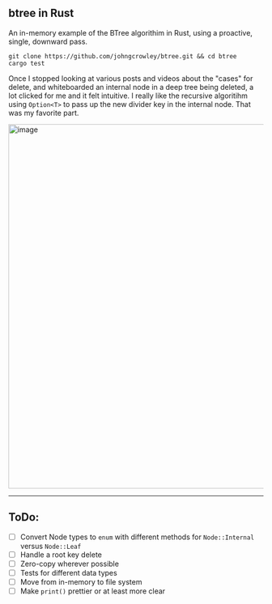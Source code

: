 ## btree in Rust

An in-memory example of the BTree algorithim in Rust, using a proactive, single, downward pass.

```
git clone https://github.com/johngcrowley/btree.git && cd btree
cargo test
```

Once I stopped looking at various posts and videos about the "cases" for delete, and whiteboarded an internal node in a deep tree being deleted,
a lot clicked for me and it felt intuitive. I really like the recursive algoritihm using `Option<T>` to pass up the new divider key in the internal node. That was my favorite part.

<img width="540" height="720" alt="image" src="https://github.com/user-attachments/assets/31eb32af-33c8-4fd6-9e20-9979ce52283e" />

---

## ToDo:
- [ ] Convert Node types to `enum` with different methods for `Node::Internal` versus `Node::Leaf`
- [ ] Handle a root key delete
- [ ] Zero-copy wherever possible
- [ ] Tests for different data types
- [ ] Move from in-memory to file system
- [ ] Make `print()` prettier or at least more clear
